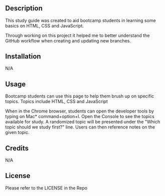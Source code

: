 
# <Prework Study Guide Website>

## Description
This study guide was created to aid bootcamp students in learning some basics on HTML, CSS and JavaScript.

Through working on this project it helped me to better understand the GitHub workflow when creating and updating new branches.


## Installation

N/A

## Usage

Bootcamp students can use this page to help them brush up on specific topics.
Topics include HTML, CSS and JavaScript

When in the Chrome browser, students can open the developer tools by typing on Mac* command+option+I. Open the Console to see the topics available for study. A randomized topic will be presented under the "Which topic should we study first?" line. Users can then reference notes on the given topic.


## Credits

N/A

## License

Please refer to the LICENSE in the Repo
